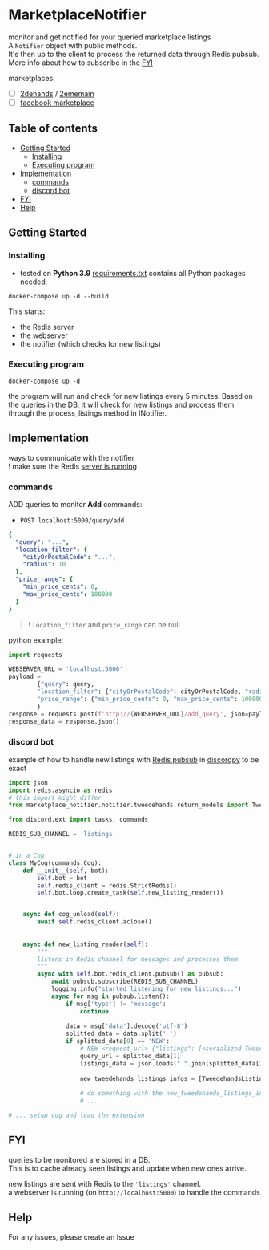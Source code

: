 # MarketplaceNotifier

monitor and get notified for your queried marketplace listings  
A `Notifier` object with public methods.  
It's then up to the client to process the returned data through Redis pubsub.  
More info about how to subscribe in the [FYI](#fyi)

marketplaces:

- [ ] [2dehands](https://www.2dehands.be) / [2ememain](https://www.2ememain.be)
- [ ] [facebook marketplace](https://www.facebook.com/marketplace)

## Table of contents

* [Getting Started](#getting-started)
    + [Installing](#installing)
    + [Executing program](#executing-program)
* [Implementation](#implementation)
    * [commands](#commands)
    * [discord bot](#discord-bot)
* [FYI](#fyi)
* [Help](#help)


## Getting Started

### Installing

* tested on **Python 3.9**
  [requirements.txt](requirements.txt) contains all Python packages needed.

```shell
docker-compose up -d --build
```

This starts:
- the Redis server
- the webserver
- the notifier (which checks for new listings)

### Executing program
```shell
docker-compose up -d
```

the program will run and check for new listings every 5 minutes.
Based on the queries in the DB, it will check for new listings and process them through the process_listings method in
INotifier.

## Implementation

ways to communicate with the notifier  
! make sure the Redis [server is running](#executing-program)

### commands

ADD queries to monitor
**Add** commands:
- `POST localhost:5000/query/add`
```yaml
{
  "query": "...",
  "location_filter": {
    "cityOrPostalCode": "...",
    "radius": 10
  },
  "price_range": {
    "min_price_cents": 0,
    "max_price_cents": 100000
  }
}
```
> ! `location_filter` and `price_range` can be null

python example:
```python
import requests

WEBSERVER_URL = 'localhost:5000'
payload = 
        {"query": query, 
        "location_filter": {"cityOrPostalCode": cityOrPostalCode, "radius": radius},
        "price_range": {"min_price_cents": 0, "max_price_cents": 100000}
        }
response = requests.post(f'http://{WEBSERVER_URL}/add_query', json=payload)
response_data = response.json()
```

### discord bot
example of how to handle new listings with [Redis pubsub](https://redis-py.readthedocs.io/en/stable/advanced_features.html#publish-subscribe)
in [discordpy](https://discordpy.readthedocs.io/en/stable/) to be exact

```python
import json
import redis.asyncio as redis
# this import might differ
from marketplace_notifier.notifier.tweedehands.return_models import TweedehandsListingInfo

from discord.ext import tasks, commands

REDIS_SUB_CHANNEL = 'listings'


# in a Cog
class MyCog(commands.Cog):
    def __init__(self, bot):
        self.bot = bot
        self.redis_client = redis.StrictRedis()
        self.bot.loop.create_task(self.new_listing_reader())


    async def cog_unload(self):
        await self.redis_client.aclose()
    
    
    async def new_listing_reader(self):
        """
        listens in Redis channel for messages and processes them
        """
        async with self.bot.redis_client.pubsub() as pubsub:
            await pubsub.subscribe(REDIS_SUB_CHANNEL)
            logging.info("started listening for new listings...")
            async for msg in pubsub.listen():
                if msg['type'] != 'message':
                    continue
    
                data = msg['data'].decode('utf-8')
                splitted_data = data.split(' ')
                if splitted_data[0] == 'NEW':
                    # NEW <request_url> {"listings": [<serialized TweedehandsListingInfo objects>]}
                    query_url = splitted_data[1]
                    listings_data = json.loads(" ".join(splitted_data[2:]))
                    
                    new_tweedehands_listings_infos = [TweedehandsListingInfo(**l) for l in listings_data['listings']]]
    
                    # do something with the new_tweedehands_listings_infos
                    # ...

# ... setup cog and load the extension
```

## FYI

queries to be monitored are stored in a DB.  
This is to cache already seen listings and update when new ones arrive.

new listings are sent with Redis to the `'listings'` channel.  
a webserver is running (on `http://localhost:5000`) to handle the commands

## Help

For any issues, please create an Issue

